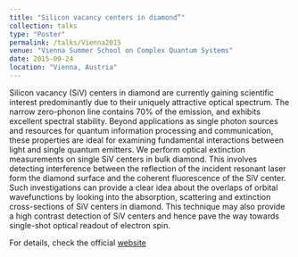 ```yaml
---
title: "Silicon vacancy centers in diamond”"
collection: talks
type: "Poster"
permalink: /talks/Vienna2015
venue: "Vienna Summer School on Complex Quantum Systems"
date: 2015-09-24
location: "Vienna, Austria"
---
```

Silicon vacancy (SiV) centers in diamond are currently gaining scientific interest predominantly due to their uniquely attractive optical spectrum.
The narrow zero-phonon line contains 70% of the emission, and exhibits excellent spectral stability. Beyond applications as single photon sources
and resources for quantum information processing and communication, these properties are ideal for examining fundamental interactions between light
and single quantum emitters. We perform optical extinction measurements on single SiV centers in bulk diamond. This involves detecting interference
between the reflection of the incident resonant laser form the diamond surface and the coherent fluorescence of the SiV center. Such investigations
can provide a clear idea about the overlaps of orbital wavefunctions by looking into the absorption, scattering and extinction cross-sections of SiV
centers in diamond. This technique may also provide a high contrast detection of SiV centers and hence pave the way towards single-shot optical readout
of electron spin.

For details, check the official [website](http://www.coqus.at/events/summerschool2015/)
